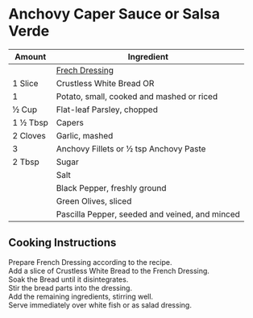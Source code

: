 # Anchovy Caper Sauce or Salsa Verde  
  
|Amount|Ingredient|  
|----|----|  
|| [Frech Dressing](../French-Dressing-or-Sauce-Vinagrette)  
1 Slice | Crustless White Bread OR  
1 | Potato, small, cooked and mashed or riced  
½ Cup | Flat-leaf Parsley, chopped  
1 ½ Tbsp | Capers  
2 Cloves | Garlic, mashed  
3 | Anchovy Fillets or ½ tsp Anchovy Paste  
2 Tbsp | Sugar  
|| Salt   
|| Black Pepper, freshly ground  
|| Green Olives, sliced  
|| Pascilla Pepper, seeded and veined, and minced  
  
## Cooking Instructions  
  
Prepare French Dressing according to the recipe.  
Add a slice of Crustless White Bread to the French Dressing.  
Soak the Bread until it disintegrates.  
Stir the bread parts into the dressing.  
Add the remaining ingredients, stirring well.  
Serve immediately over white fish or as salad dressing.  